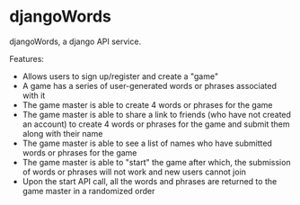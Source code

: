 # djangoWords

djangoWords, a django API service.

Features:

- Allows users to sign up/register and create a "game"
- A game has a series of user-generated words or phrases associated with it
- The game master is able to create 4 words or phrases for the game
- The game master is able to share a link to friends (who have not created an account) to create 4 words or phrases for the game and submit them along with their name
- The game master is able to see a list of names who have submitted words or phrases for the game
- The game master is able to "start" the game after which, the submission of words or phrases will not work and new users cannot join
- Upon the start API call, all the words and phrases are returned to the game master in a randomized order
